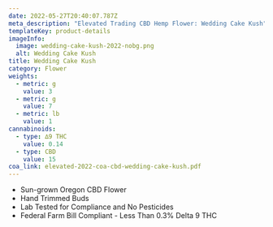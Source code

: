 ```yaml
---
date: 2022-05-27T20:40:07.787Z
meta_description: "Elevated Trading CBD Hemp Flower: Wedding Cake Kush"
templateKey: product-details
imageInfo:
  image: wedding-cake-kush-2022-nobg.png
  alt: Wedding Cake Kush
title: Wedding Cake Kush
category: Flower
weights:
  - metric: g
    value: 3
  - metric: g
    value: 7
  - metric: lb
    value: 1
cannabinoids:
  - type: ∆9 THC
    value: 0.14
  - type: CBD
    value: 15
coa_link: elevated-2022-coa-cbd-wedding-cake-kush.pdf
---
```



* Sun-grown Oregon CBD Flower
* Hand Trimmed Buds
* Lab Tested for Compliance and No Pesticides
* Federal Farm Bill Compliant - Less Than 0.3% Delta 9 THC